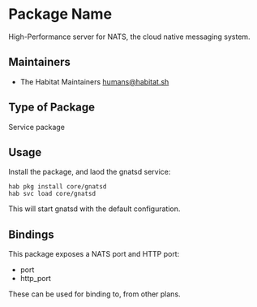# Package Name

High-Performance server for NATS, the cloud native messaging system.

## Maintainers

* The Habitat Maintainers <humans@habitat.sh>

## Type of Package

Service package

## Usage

Install the package, and laod the gnatsd service:

```
hab pkg install core/gnatsd
hab svc load core/gnatsd
```

This will start gnatsd with the default configuration.

## Bindings

This package exposes a NATS port and HTTP port:

* port
* http_port

These can be used for binding to, from other plans.

